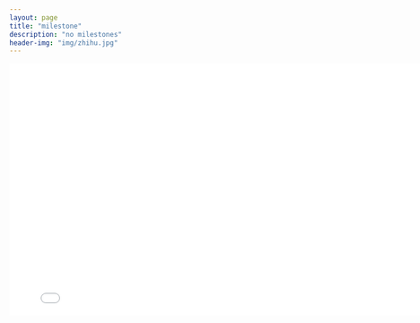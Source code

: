 ```yaml
---
layout: page
title: "milestone"
description: "no milestones"
header-img: "img/zhihu.jpg"
---
```


<iframe 
    width="800" 
    height="450" 
    src="img/qbppt.sef"
    frameborder="0" 
    allowfullscreen>
</iframe>



